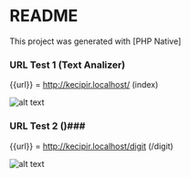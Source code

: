 # README #

This project was generated with [PHP Native]

### URL Test 1 (Text Analizer) ###

{{url}} = http://kecipir.localhost/ (index)

![alt text](https://lh3.googleusercontent.com/pw/ACtC-3ebsYAUrqxwUwbYzBwLF7YwYora-4siUiNX2s-lnd_9R5_6P7A0xpXHov1QhCOGQ7ZMJJ2T9Rr73a8MWbT0kWqaL802UYEumtXsw0FsFdSVsqEdbOlMPnAamwcxvzzpYU3FFXqinS-ZakbTOPAO5oVn=w1676-h1004-no)

### URL Test 2 ()###

{{url}} = http://kecipir.localhost/digit (/digit)

![alt text](https://lh3.googleusercontent.com/h03H-7iXbDsyo1jzcMuHNfnj2PqwIzsdZ2qPaphQcCG7uiN_E1PBna65qlyhgy_Q-2EYN1q7iFfnAwYPbTBGEx53F0Lg2MXBWAhb8q86i06HHC4BPds2chvigEWZfA2pJW_QoFKttlIikkrCFk06AgvjEOGT4oaBOSpd-_joBT9iNhC8MhxfNLgh93joSKZQliwmAbK1ecjyzfwtmjHoXh6cCyQp-mP0MOLUT_O5VxYtOfRW1dUHTLdyD1uc1RyJJL_bIV4MPxjtkkdYsI9k5R3nivq3fYR4Out-k-dVPCdj4062h4QQ5RqcCiElKrK4xogkLz91WnWmUBW8sAJg0pwsromjXaMLqBEv0Yjxo0BJO1DPP1iUSwOC_UknoOURp65tbGUMALrZkbnZAF1sQH9GhvrUUnewpqbl7D0w8cXRGsxMuUXA8kVC8321ojTGV3jK2-sThMCBjDVLdkAjRbOvmmKdD3kzYyNwY7rKZ8QMpvthjdqZUSI7cj8VPNlFa1IQenTR7Daxdst8oTyad2Xc8LPpUYFRffKslZCDaP4HPgUyDquXn1HFVMXAJXlzLMR9BpH7amVqtBBraL7vuq9E3F_gM3nOkG9i7IECN-VTxBjltruowbfahMuhdpm1ucJotJZkg8MvyIqUohwrl-GAT7FXTI-1Yi_e0RuTYOQWqHz-XGeG1JC0_KHD=w518-h582-no)

